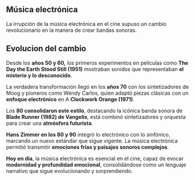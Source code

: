 ## Música electrónica
La irrupción de la música electrónica en el cine supuso un cambio revolucionario en la manera de crear bandas sonoras.

## Evolucion del cambio
Desde los **años 50 y 60,** los primeros experimentos en películas como **The Day the Earth Stood Still (1951)** mostraban sonidos que representaban **el misterio y lo desconocido**.

La verdadera transformación llegó en los **años 70** con los sintetizadores de Moog y pioneros como Wendy Carlos, quien adaptó piezas clásicas con un **enfoque electrónico** en A **Clockwork Orange (1971)**.

Los **80 consolidaron este estilo**, destacando la icónica banda sonora de **Blade Runner (1982) de Vangelis**, está combinó sintetizadores y orquesta para crear una **atmósfera futurista**.

**Hans Zimmer en los 80 y 90** integró lo electrónico con lo sinfónico, marcando un nuevo estándar que sigue vigente. La música electrónica permitió transmitir **emociones frías y paisajes sonoros complejos**.

**Hoy en día**, la música electrónica es esencial en el cine, capaz de evocar **modernidad y profundidad emocional**, consolidándose como un lenguaje narrativo que sigue evolucionando y sorprendiendo.
